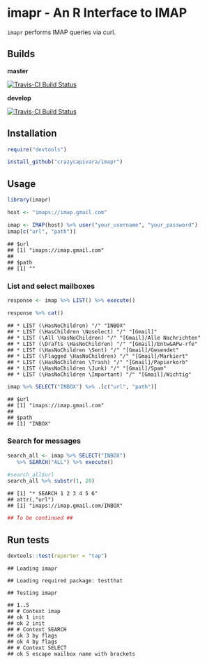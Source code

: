 imapr - An R Interface to IMAP
================

`imapr` performs IMAP queries via curl.

Builds
------

**master**

[![Travis-CI Build Status](https://travis-ci.org/crazycapivara/imapr.svg?branch=master)](https://travis-ci.org/crazycapivara/imapr)

**develop**

[![Travis-CI Build Status](https://travis-ci.org/crazycapivara/imapr.svg?branch=develop)](https://travis-ci.org/crazycapivara/imapr)

Installation
------------

``` r
require("devtools")

install_github("crazycapivara/imapr")
```

Usage
-----

``` r
library(imapr)

host <- "imaps://imap.gmail.com"

imap <- IMAP(host) %>% user("your_username", "your_password")
imap[c("url", "path")]
```

    ## $url
    ## [1] "imaps://imap.gmail.com"
    ## 
    ## $path
    ## [1] ""

### List and select mailboxes

``` r
response <- imap %>% LIST() %>% execute()
```

``` r
response %>% cat()
```

    ## * LIST (\HasNoChildren) "/" "INBOX"
    ## * LIST (\HasChildren \Noselect) "/" "[Gmail]"
    ## * LIST (\All \HasNoChildren) "/" "[Gmail]/Alle Nachrichten"
    ## * LIST (\Drafts \HasNoChildren) "/" "[Gmail]/Entw&APw-rfe"
    ## * LIST (\HasNoChildren \Sent) "/" "[Gmail]/Gesendet"
    ## * LIST (\Flagged \HasNoChildren) "/" "[Gmail]/Markiert"
    ## * LIST (\HasNoChildren \Trash) "/" "[Gmail]/Papierkorb"
    ## * LIST (\HasNoChildren \Junk) "/" "[Gmail]/Spam"
    ## * LIST (\HasNoChildren \Important) "/" "[Gmail]/Wichtig"

``` r
imap %>% SELECT("INBOX") %>% .[c("url", "path")]
```

    ## $url
    ## [1] "imaps://imap.gmail.com"
    ## 
    ## $path
    ## [1] "INBOX"

### Search for messages

``` r
search_all <- imap %>% SELECT("INBOX")
   %>% SEARCH("ALL") %>% execute() 
```

``` r
#search_all$url
search_all %>% substr(1, 20)
```

    ## [1] "* SEARCH 1 2 3 4 5 6"
    ## attr(,"url")
    ## [1] "imaps://imap.gmail.com/INBOX"

``` r
## To be continued ##
```

Run tests
---------

``` r
devtools::test(reporter = "tap")
```

    ## Loading imapr

    ## Loading required package: testthat

    ## Testing imapr

    ## 1..5
    ## # Context imap
    ## ok 1 init
    ## ok 2 init
    ## # Context SEARCH
    ## ok 3 by flags
    ## ok 4 by flags
    ## # Context SELECT
    ## ok 5 escape mailbox name with brackets
